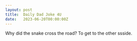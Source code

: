 ```yaml
---
layout: post
title:  Daily Dad Joke 4U
date:   2023-06-20T00:00:00Z
---
```

Why did the snake cross the road? To get to the other ssside.
